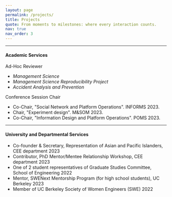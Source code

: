 ```yaml
---
layout: page
permalink: /projects/
title: Projects
quote: From moments to milestones: where every interaction counts.
nav: true
nav_order: 3
---
```


---
#### Academic Services

Ad-Hoc Reviewer
- *Management Science*
- *Management Science Reproducibility Project*
- *Accident Analysis and Prevention*

Conference Session Chair
- Co-Chair, "Social Network and Platform Operations". INFORMS 2023.
- Chair, "Experiment design". M&SOM 2023.
- Co-Chair, "Information Design and Platform Operations". POMS 2023.

---
#### University and Departmental Services

- Co-founder & Secretary, Representation of Asian and Pacific Islanders, CEE department 2023
- Contributor, PhD Mentor/Mentee Relationship Workshop, CEE department 2023
- One of 2 student representatives of Graduate Studies Committee, School of Engineering 2022
- Mentor, SWENext Mentorship Program (for high school students), UC Berkeley 2023
- Member of UC Berkeley Society of Women Engineers (SWE) 2022
